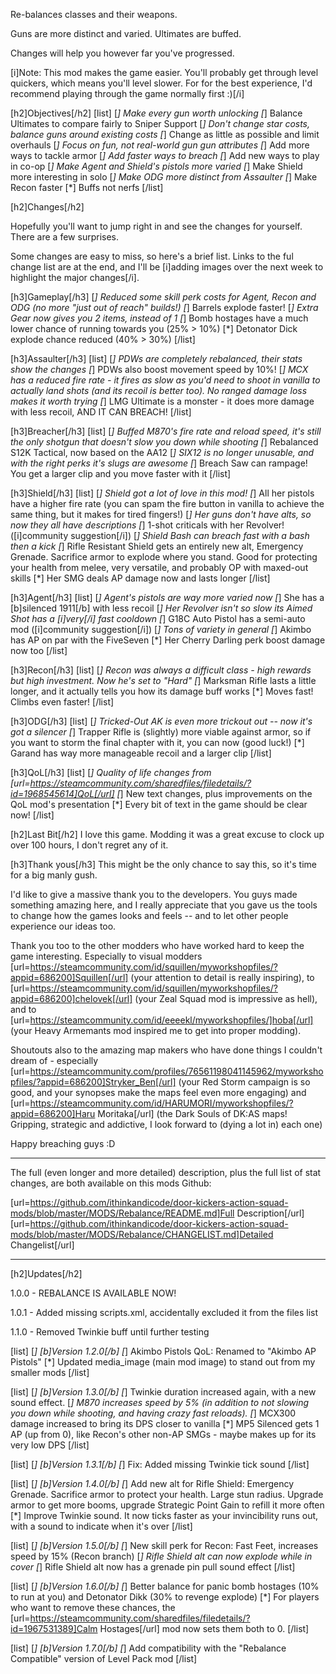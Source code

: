 Re-balances classes and their weapons.

Guns are more distinct and varied. Ultimates are buffed.

Changes will help you however far you've progressed.

[i]Note: This mod makes the game easier. You'll probably get through level quickers, which means you'll level slower. For for the best experience, I'd recommend playing through the game normally first :)[/i]

[h2]Objectives[/h2]
[list]
[*] Make every gun worth unlocking
[*] Balance Ultimates to compare fairly to Sniper Support
[*] Don't change star costs, balance guns around existing costs
[*] Change as little as possible and limit overhauls
[*] Focus on fun, not real-world gun gun attributes
[*] Add more ways to tackle armor
[*] Add faster ways to breach
[*] Add new ways to play in co-op
[*] Make Agent and Shield's pistols more varied
[*] Make Shield more interesting in solo
[*] Make ODG more distinct from Assaulter
[*] Make Recon faster
[*] Buffs not nerfs
[/list]

[h2]Changes[/h2]

Hopefully you'll want to jump right in and see the changes for yourself. There are a few surprises.

Some changes are easy to miss, so here's a brief list. Links to the ful change list are at the end, and I'll be [i]adding images over the next week to highlight the major changes[/i].

[h3]Gameplay[/h3]
[*] Reduced some skill perk costs for Agent, Recon and ODG (no more "just out of reach" builds!)
[*] Barrels explode faster!
[*] Extra Gear now gives you 2 items, instead of 1
[*] Bomb hostages have a much lower chance of running towards you (25% > 10%)
[*] Detonator Dick explode chance reduced (40% > 30%)
[/list]

[h3]Assaulter[/h3]
[list]
[*] PDWs are completely rebalanced, their stats show the changes
[*] PDWs also boost movement speed by 10%!
[*] MCX has a reduced fire rate - it fires as slow as you'd need to shoot in vanilla to actually land shots (and its recoil is better too). No ranged damage loss makes it worth trying
[*] LMG Ultimate is a monster - it does more damage with less recoil, AND IT CAN BREACH!
[/list]

[h3]Breacher[/h3]
[list]
[*] Buffed M870's fire rate and reload speed, it's still the only shotgun that doesn't slow you down while shooting
[*] Rebalanced S12K Tactical, now based on the AA12
[*] SIX12 is no longer unusable, and with the right perks it's slugs are awesome
[*] Breach Saw can rampage! You get a larger clip and you move faster with it
[/list]

[h3]Shield[/h3]
[list]
[*] Shield got a lot of love in this mod!
[*] All her pistols have a higher fire rate (you can spam the fire button in vanilla to achieve the same thing, but it makes for tired fingers!)
[*] Her guns don't have alts, so now they all have descriptions
[*] 1-shot criticals with her Revolver! ([i]community suggestion[/i])
[*] Shield Bash can breach fast with a bash then a kick
[*] Rifle Resistant Shield gets an entirely new alt, Emergency Grenade. Sacrifice armor to explode where you stand. Good for protecting your health from melee, very versatile, and probably OP with maxed-out skills
[*] Her SMG deals AP damage now and lasts longer
[/list]

[h3]Agent[/h3]
[list]
[*] Agent's pistols are way more varied now
[*] She has a [b]silenced 1911[/b] with less recoil
[*] Her Revolver isn't so slow its Aimed Shot has a [i]very[/i] fast cooldown
[*] G18C Auto Pistol has a semi-auto mod ([i]community suggestion[/i])
[*] Tons of variety in general
[*] Akimbo has AP on par with the FiveSeven
[*] Her Cherry Darling perk boost damage now too
[/list]

[h3]Recon[/h3]
[list]
[*] Recon was always a difficult class - high rewards but high investment. Now he's set to "Hard"
[*] Marksman Rifle lasts a little longer, and it actually tells you how its damage buff works
[*] Moves fast! Climbs even faster!
[/list]

[h3]ODG[/h3]
[list]
[*] Tricked-Out AK is even more trickout out -- now it's got a silencer
[*] Trapper Rifle is (slightly) more viable against armor, so if you want to storm the final chapter with it, you can now (good luck!)
[*] Garand has way more manageable recoil and a larger clip
[/list]

[h3]QoL[/h3]
[list]
[*] Quality of life changes from [url=https://steamcommunity.com/sharedfiles/filedetails/?id=1968545614]QoL[/url]
[*] New text changes, plus improvements on the QoL mod's presentation
[*] Every bit of text in the game should be clear now!
[/list]

[h2]Last Bit[/h2]
I love this game. Modding it was a great excuse to clock up over 100 hours, I don't regret any of it.

[h3]Thank yous[/h3]
This might be the only chance to say this, so it's time for a big manly gush.

I'd like to give a massive thank you to the developers. You guys made something amazing here, and I really appreciate that you gave us the tools to change how the games looks and feels -- and to let other people experience our ideas too.

Thank you too to the other modders who have worked hard to keep the game interesting. Especially to visual modders [url=https://steamcommunity.com/id/squillen/myworkshopfiles/?appid=686200]Squillen[/url] (your attention to detail is really inspiring), to [url=https://steamcommunity.com/id/squillen/myworkshopfiles/?appid=686200]chelovek[/url] (your Zeal Squad mod is impressive as hell), and to [url=https://steamcommunity.com/id/eeeekl/myworkshopfiles/]hoba[/url] (your Heavy Armemants mod inspired me to get into proper modding).

Shoutouts also to the amazing map makers who have done things I couldn't dream of - especially [url=https://steamcommunity.com/profiles/76561198041145962/myworkshopfiles/?appid=686200]Stryker_Ben[/url] (your Red Storm campaign is so good, and your synopses make the maps feel even more engaging) and [url=https://steamcommunity.com/id/HARUMORI/myworkshopfiles/?appid=686200]Haru Moritaka[/url] (the Dark Souls of DK:AS maps! Gripping, strategic and addictive, I look forward to (dying a lot in) each one)

Happy breaching guys :D

---

The full (even longer and more detailed) description, plus the full list of stat changes, are both available on this mods Github:

[url=https://github.com/ithinkandicode/door-kickers-action-squad-mods/blob/master/MODS/Rebalance/README.md]Full Description[/url]
[url=https://github.com/ithinkandicode/door-kickers-action-squad-mods/blob/master/MODS/Rebalance/CHANGELIST.md]Detailed Changelist[/url]

---

[h2]Updates[/h2]

1.0.0 - REBALANCE IS AVAILABLE NOW!

1.0.1 - Added missing scripts.xml, accidentally excluded it from the files list

1.1.0 - Removed Twinkie buff until further testing

[list]
[*] [b]Version 1.2.0[/b]
[*] Akimbo Pistols QoL: Renamed to "Akimbo AP Pistols"
[*] Updated media_image (main mod image) to stand out from my smaller mods
[/list]

[list]
[*] [b]Version 1.3.0[/b]
[*] Twinkie duration increased again, with a new sound effect.
[*] M870 increases speed by 5% (in addition to not slowing you down while shooting, and having crazy fast reloads).
[*] MCX300 damage increased to bring its DPS closer to vanilla
[*] MP5 Silenced gets 1 AP (up from 0), like Recon's other non-AP SMGs - maybe makes up for its very low DPS
[/list]

[list]
[*] [b]Version 1.3.1[/b]
[*] Fix: Added missing Twinkie tick sound
[/list]

[list]
[*] [b]Version 1.4.0[/b]
[*] Add new alt for Rifle Shield: Emergency Grenade. Sacrifice armor to protect your health. Large stun radius. Upgrade armor to get more booms, upgrade Strategic Point Gain to refill it more often
[*] Improve Twinkie sound. It now ticks faster as your invincibility runs out, with a sound to indicate when it's over
[/list]

[list]
[*] [b]Version 1.5.0[/b]
[*] New skill perk for Recon: Fast Feet, increases speed by 15% (Recon branch)
[*] Rifle Shield alt can now explode while in cover
[*] Rifle Shield alt now has a grenade pin pull sound effect
[/list]

[list]
[*] [b]Version 1.6.0[/b]
[*] Better balance for panic bomb hostages (10% to run at you) and Detonator Dikk (30% to revenge explode)
[*] For players who want to remove these chances, the [url=https://steamcommunity.com/sharedfiles/filedetails/?id=1967531389]Calm Hostages[/url] mod now sets them both to 0.
[/list]

[list]
[*] [b]Version 1.7.0[/b]
[*] Add compatibility with the "Rebalance Compatible" version of Level Pack mod
[/list]

